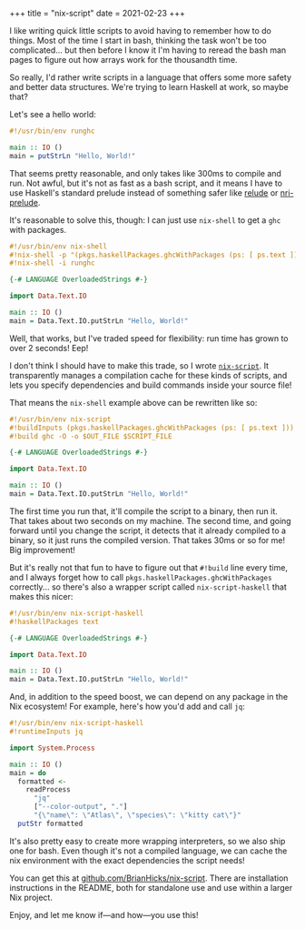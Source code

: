 +++
title = "nix-script"
date = 2021-02-23
+++

I like writing quick little scripts to avoid having to remember how to do things.
Most of the time I start in bash, thinking the task won't be too complicated... but then before I know it I'm having to reread the bash man pages to figure out how arrays work for the thousandth time.

So really, I'd rather write scripts in a language that offers some more safety and better data structures.
We're trying to learn Haskell at work, so maybe that?

Let's see a hello world:

```haskell
#!/usr/bin/env runghc

main :: IO ()
main = putStrLn "Hello, World!"
```

That seems pretty reasonable, and only takes like 300ms to compile and run.
Not awful, but it's not as fast as a bash script, and it means I have to use Haskell's standard prelude instead of something safer like [relude](https://kowainik.github.io/projects/relude) or [nri-prelude](http://hackage.haskell.org/package/nri-prelude).

It's reasonable to solve this, though: I can just use `nix-shell` to get a `ghc` with packages.

```haskell
#!/usr/bin/env nix-shell
#!nix-shell -p "(pkgs.haskellPackages.ghcWithPackages (ps: [ ps.text ]))"
#!nix-shell -i runghc

{-# LANGUAGE OverloadedStrings #-}

import Data.Text.IO

main :: IO ()
main = Data.Text.IO.putStrLn "Hello, World!"
```

Well, that works, but I've traded speed for flexibility: run time has grown to over 2 seconds!
Eep!

I don't think I should have to make this trade, so I wrote [`nix-script`](https://github.com/BrianHicks/nix-script).
It transparently manages a compilation cache for these kinds of scripts, and lets you specify dependencies and build commands inside your source file!

That means the `nix-shell` example above can be rewritten like so:

```haskell
#!/usr/bin/env nix-script
#!buildInputs (pkgs.haskellPackages.ghcWithPackages (ps: [ ps.text ]))
#!build ghc -O -o $OUT_FILE $SCRIPT_FILE

{-# LANGUAGE OverloadedStrings #-}

import Data.Text.IO

main :: IO ()
main = Data.Text.IO.putStrLn "Hello, World!"
```

The first time you run that, it'll compile the script to a binary, then run it.
That takes about two seconds on my machine.
The second time, and going forward until you change the script, it detects that it already compiled to a binary, so it just runs the compiled version.
That takes 30ms or so for me!
Big improvement!

But it's really not that fun to have to figure out that `#!build` line every time, and I always forget how to call `pkgs.haskellPackages.ghcWithPackages` correctly... so there's also a wrapper script called `nix-script-haskell` that makes this nicer:

```haskell
#!/usr/bin/env nix-script-haskell
#!haskellPackages text

{-# LANGUAGE OverloadedStrings #-}

import Data.Text.IO

main :: IO ()
main = Data.Text.IO.putStrLn "Hello, World!"
```

And, in addition to the speed boost, we can depend on any package in the Nix ecosystem!
For example, here's how you'd add and call `jq`:

```haskell
#!/usr/bin/env nix-script-haskell
#!runtimeInputs jq

import System.Process

main :: IO ()
main = do
  formatted <-
    readProcess
      "jq"
      ["--color-output", "."]
      "{\"name\": \"Atlas\", \"species\": \"kitty cat\"}"
  putStr formatted
```

It's also pretty easy to create more wrapping interpreters, so we also ship one for bash.
Even though it's not a compiled language, we can cache the nix environment with the exact dependencies the script needs!

You can get this at [github.com/BrianHicks/nix-script](https://github.com/BrianHicks/nix-script).
There are installation instructions in the README, both for standalone use and use within a larger Nix project.

Enjoy, and let me know if&mdash;and how&mdash;you use this!
